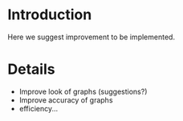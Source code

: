 # Introduction #

Here we suggest improvement to be implemented.


# Details #

  * Improve look of graphs (suggestions?)
  * Improve accuracy of graphs
  * efficiency...